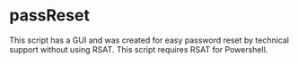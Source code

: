 # passReset
This script has a GUI and was created for easy password reset by technical support without using RSAT.
This script requires RSAT for Powershell. 

